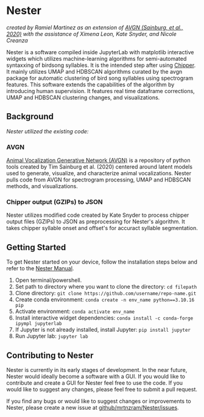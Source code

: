 # Nester
*created by Ramiel Martinez as an extension of [AVGN (Sainburg, et al., 2020)](https://github.com/timsainb/avgn_paper?tab=readme-ov-file) with the assistance of Ximena Leon, Kate Snyder, and Nicole Creanza*

Nester is a software compiled inside JupyterLab with matplotlib interactive widgets which utilizes machine-learning algorithms for semi-automated syntaxxing of birdsong syllables. It is the intended step after using [Chipper](https://github.com/CreanzaLab/chipper/tree/master).
It mainly utilizes UMAP and HDBSCAN algorithms curated by the avgn package for automatic clustering of bird song syllables using spectrogram features. This software extends the capabilities of the algorithm by introducing 
human supervision. It features real time dataframe corrections, UMAP and HDBSCAN clustering changes, and visualizations. 




## Background
*Nester utilized the existing code:*

### AVGN
[Animal Vocalization Generative Network (AVGN)](https://github.com/timsainb/avgn_paper?tab=readme-ov-file) is a
repository of python tools created by Tim Sainburg et al. (2020) centered around latent models used to generate, 
visualize, and characterize animal vocalizations. Nester pulls code from AVGN for spectrogram processing, UMAP and 
HDBSCAN methods, and visualizations.

### Chipper output (GZIPs) to JSON
Nester utilizes modified code created by Kate Snyder to process chipper output files (GZIPs) to JSON as preprocessing
for Nester's algorithm. It takes chipper syllable onset and offset's for accuract syllable segmentation.


## Getting Started
To get Nester started on your device, follow the installation steps below and refer to the [Nester Manual](https://github.com/mrtnzram/Nester/blob/master/manual_images/Manual.md).

1) Open terminal/powershell.
2) Set path to directory where you want to clone the directory: `cd filepath`
3) Clone directory: `git clone https://github.com/username/repo-name.git`
4) Create conda environment: `conda create -n env_name python==3.10.16 
pip`
5) Activate environment: `conda activate env_name`
6) Install interactive widget dependencies: `conda install -c conda-forge ipympl jupyterlab`
7) If Jupyter is not already installed, install Jupyter: `pip install jupyter`
8) Run Jupyter lab: `jupyter lab`

## Contributing to Nester

Nester is currently in its early stages of development. In the near future, Nester would ideally become a software with a GUI. If you would like to contribute and create a GUI for Nester feel free to use the code. If you would like to suggest any changes, please feel free to submit a pull request.

If you find any bugs or would like to suggest changes or improvements to Nester, please create a new issue at [github/mrtnzram/Nester/issues](https://github.com/mrtnzram/Nester/issues).





